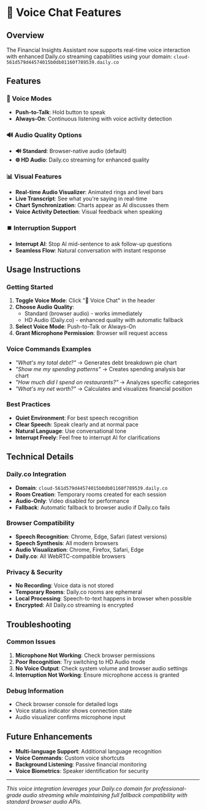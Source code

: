 # 🎤 Voice Chat Features

## Overview
The Financial Insights Assistant now supports real-time voice interaction with enhanced Daily.co streaming capabilities using your domain: `cloud-561d579d44574015b0db01160f789539.daily.co`

## Features

### 🎯 Voice Modes
- **Push-to-Talk**: Hold button to speak
- **Always-On**: Continuous listening with voice activity detection

### 🔊 Audio Quality Options
- **🔊 Standard**: Browser-native audio (default)
- **🌐 HD Audio**: Daily.co streaming for enhanced quality

### 📊 Visual Features
- **Real-time Audio Visualizer**: Animated rings and level bars
- **Live Transcript**: See what you're saying in real-time
- **Chart Synchronization**: Charts appear as AI discusses them
- **Voice Activity Detection**: Visual feedback when speaking

### ⏹️ Interruption Support
- **Interrupt AI**: Stop AI mid-sentence to ask follow-up questions
- **Seamless Flow**: Natural conversation with instant response

## Usage Instructions

### Getting Started
1. **Toggle Voice Mode**: Click "🎤 Voice Chat" in the header
2. **Choose Audio Quality**: 
   - Standard (browser audio) - works immediately
   - HD Audio (Daily.co) - enhanced quality with automatic fallback
3. **Select Voice Mode**: Push-to-Talk or Always-On
4. **Grant Microphone Permission**: Browser will request access

### Voice Commands Examples
- *"What's my total debt?"* → Generates debt breakdown pie chart
- *"Show me my spending patterns"* → Creates spending analysis bar chart
- *"How much did I spend on restaurants?"* → Analyzes specific categories
- *"What's my net worth?"* → Calculates and visualizes financial position

### Best Practices
- **Quiet Environment**: For best speech recognition
- **Clear Speech**: Speak clearly and at normal pace
- **Natural Language**: Use conversational tone
- **Interrupt Freely**: Feel free to interrupt AI for clarifications

## Technical Details

### Daily.co Integration
- **Domain**: `cloud-561d579d44574015b0db01160f789539.daily.co`
- **Room Creation**: Temporary rooms created for each session
- **Audio-Only**: Video disabled for performance
- **Fallback**: Automatic fallback to browser audio if Daily.co fails

### Browser Compatibility
- **Speech Recognition**: Chrome, Edge, Safari (latest versions)
- **Speech Synthesis**: All modern browsers
- **Audio Visualization**: Chrome, Firefox, Safari, Edge
- **Daily.co**: All WebRTC-compatible browsers

### Privacy & Security
- **No Recording**: Voice data is not stored
- **Temporary Rooms**: Daily.co rooms are ephemeral
- **Local Processing**: Speech-to-text happens in browser when possible
- **Encrypted**: All Daily.co streaming is encrypted

## Troubleshooting

### Common Issues
1. **Microphone Not Working**: Check browser permissions
2. **Poor Recognition**: Try switching to HD Audio mode
3. **No Voice Output**: Check system volume and browser audio settings
4. **Interruption Not Working**: Ensure microphone access is granted

### Debug Information
- Check browser console for detailed logs
- Voice status indicator shows connection state
- Audio visualizer confirms microphone input

## Future Enhancements
- **Multi-language Support**: Additional language recognition
- **Voice Commands**: Custom voice shortcuts
- **Background Listening**: Passive financial monitoring
- **Voice Biometrics**: Speaker identification for security

---

*This voice integration leverages your Daily.co domain for professional-grade audio streaming while maintaining full fallback compatibility with standard browser audio APIs.*